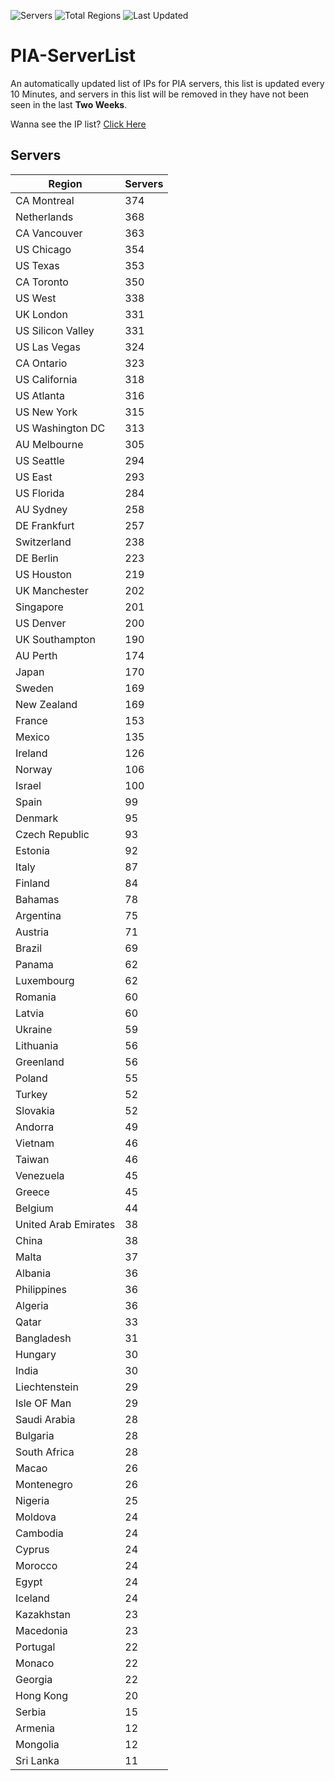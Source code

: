 ![Servers](https://img.shields.io/badge/Servers-12,119-darkgreen)
![Total Regions](https://img.shields.io/badge/Total_Regions-97-darkgreen)
![Last Updated](https://img.shields.io/badge/Last_Updated-April_29_2024_12:30_EDT-darkgreen)

# PIA-ServerList
An automatically updated list of IPs for PIA servers, this list is updated every 10 Minutes, and servers in this list will be removed in they have not been seen in the last **Two Weeks**.

Wanna see the IP list? [Click Here](./servers.json)

## Servers
| Region               | Servers |
|----------------------|---------|
| CA Montreal | 374 |
| Netherlands | 368 |
| CA Vancouver | 363 |
| US Chicago | 354 |
| US Texas | 353 |
| CA Toronto | 350 |
| US West | 338 |
| UK London | 331 |
| US Silicon Valley | 331 |
| US Las Vegas | 324 |
| CA Ontario | 323 |
| US California | 318 |
| US Atlanta | 316 |
| US New York | 315 |
| US Washington DC | 313 |
| AU Melbourne | 305 |
| US Seattle | 294 |
| US East | 293 |
| US Florida | 284 |
| AU Sydney | 258 |
| DE Frankfurt | 257 |
| Switzerland | 238 |
| DE Berlin | 223 |
| US Houston | 219 |
| UK Manchester | 202 |
| Singapore | 201 |
| US Denver | 200 |
| UK Southampton | 190 |
| AU Perth | 174 |
| Japan | 170 |
| Sweden | 169 |
| New Zealand | 169 |
| France | 153 |
| Mexico | 135 |
| Ireland | 126 |
| Norway | 106 |
| Israel | 100 |
| Spain | 99 |
| Denmark | 95 |
| Czech Republic | 93 |
| Estonia | 92 |
| Italy | 87 |
| Finland | 84 |
| Bahamas | 78 |
| Argentina | 75 |
| Austria | 71 |
| Brazil | 69 |
| Panama | 62 |
| Luxembourg | 62 |
| Romania | 60 |
| Latvia | 60 |
| Ukraine | 59 |
| Lithuania | 56 |
| Greenland | 56 |
| Poland | 55 |
| Turkey | 52 |
| Slovakia | 52 |
| Andorra | 49 |
| Vietnam | 46 |
| Taiwan | 46 |
| Venezuela | 45 |
| Greece | 45 |
| Belgium | 44 |
| United Arab Emirates | 38 |
| China | 38 |
| Malta | 37 |
| Albania | 36 |
| Philippines | 36 |
| Algeria | 36 |
| Qatar | 33 |
| Bangladesh | 31 |
| Hungary | 30 |
| India | 30 |
| Liechtenstein | 29 |
| Isle OF Man | 29 |
| Saudi Arabia | 28 |
| Bulgaria | 28 |
| South Africa | 28 |
| Macao | 26 |
| Montenegro | 26 |
| Nigeria | 25 |
| Moldova | 24 |
| Cambodia | 24 |
| Cyprus | 24 |
| Morocco | 24 |
| Egypt | 24 |
| Iceland | 24 |
| Kazakhstan | 23 |
| Macedonia | 23 |
| Portugal | 22 |
| Monaco | 22 |
| Georgia | 22 |
| Hong Kong | 20 |
| Serbia | 15 |
| Armenia | 12 |
| Mongolia | 12 |
| Sri Lanka | 11 |
